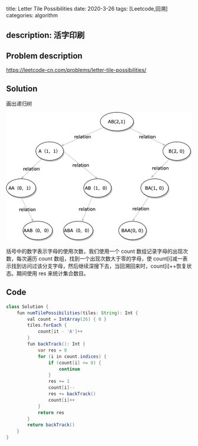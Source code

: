 title:   Letter Tile Possibilities
date: 2020-3-26
tags: [Leetcode,回溯]
categories: algorithm

description: 活字印刷
---

## Problem description

https://leetcode-cn.com/problems/letter-tile-possibilities/

## Solution

画出递归树

![递归树](/images/traversalTree.png)

括号中的数字表示字母的使用次数，我们使用一个 count 数组记录字母的出现次数，每次遍历 count 数组，找到一个出现次数大于零的字母，使 count[i]减一表示找到访问过该分支字母，然后继续深搜下去，当回溯回来时，count[i]++恢复状态。期间使用 res 来统计集合数目。

## Code

```java
class Solution {
    fun numTilePossibilities(tiles: String): Int {
        val count = IntArray(26) { 0 }
        tiles.forEach {
            count[it - 'A']++
        }
        fun backTrack(): Int {
            var res = 0
            for (i in count.indices) {
                if (count[i] <= 0) {
                    continue
                }
                res += 1
                count[i]--
                res += backTrack()
                count[i]++
            }
            return res
        }
        return backTrack()
    }
}
```